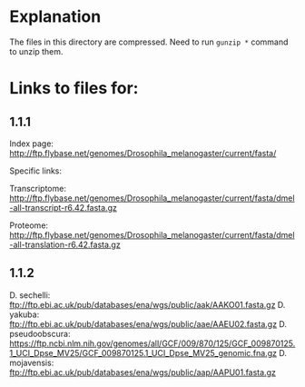 # Explanation
The files in this directory are compressed. Need to run `gunzip *` command to unzip them.

# Links to files for:

## 1.1.1

Index page:
http://ftp.flybase.net/genomes/Drosophila_melanogaster/current/fasta/

Specific links:

Transcriptome:
http://ftp.flybase.net/genomes/Drosophila_melanogaster/current/fasta/dmel-all-transcript-r6.42.fasta.gz

Proteome:
http://ftp.flybase.net/genomes/Drosophila_melanogaster/current/fasta/dmel-all-translation-r6.42.fasta.gz

## 1.1.2

D. sechelli: ftp://ftp.ebi.ac.uk/pub/databases/ena/wgs/public/aak/AAKO01.fasta.gz
D. yakuba: ftp://ftp.ebi.ac.uk/pub/databases/ena/wgs/public/aae/AAEU02.fasta.gz
D. pseudoobscura: https://ftp.ncbi.nlm.nih.gov/genomes/all/GCF/009/870/125/GCF_009870125.1_UCI_Dpse_MV25/GCF_009870125.1_UCI_Dpse_MV25_genomic.fna.gz
D. mojavensis: ftp://ftp.ebi.ac.uk/pub/databases/ena/wgs/public/aap/AAPU01.fasta.gz
